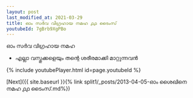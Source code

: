 ```yaml
---
layout: post
last_modified_at: 2021-03-29
title: ഓം സർവ വിഗ്രഹായ നമഹ ൧൧ ടൈംസ്
youtubeId: 7gBrb9XgPBo
---
```

 
 
 ഓം സർവ വിഗ്രഹായ നമഹ 
 
 -  എല്ലാ വസ്തുക്കളെയും തന്റെ ശരീരമാക്കി മാറ്റുന്നവൻ 
 
  
 
  
 
 
 
 
 
 


{% include youtubePlayer.html id=page.youtubeId %}
 
[Next]({{ site.baseurl }}{% link  split1/_posts/2013-04-05-ഓം ശൈഖിനെ നമഹ ൧൧ ടൈംസ്.md%})
 
